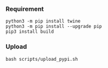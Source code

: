 ### Requirement

```
python3 -m pip install twine
python3 -m pip install --upgrade pip
pip3 install build
```

### Upload

```
bash scripts/upload_pypi.sh
```
